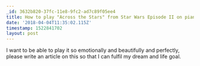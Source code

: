 ```yaml
---
_id: 3632b820-37fc-11e8-9fc2-ad7c89f05ee4
title: How to play "Across the Stars" from Star Wars Episode II on piano
date: '2018-04-04T11:35:02.115Z'
timestamp: 1522841702
layout: post
---
```

I want to be able to play it so emotionally and beautifully and perfectly, please write an article on this so that I can fulfil my dream and life goal.
